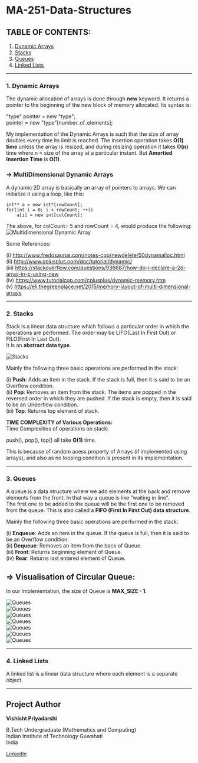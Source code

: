 # MA-251-Data-Structures

## TABLE OF CONTENTS:   
1. [Dynamic Arrays](https://github.com/vishishtpriyadarshi/MA-251-Data-Structures#1-dynamic-arrays)   
2. [Stacks](https://github.com/vishishtpriyadarshi/MA-251-Data-Structures#2-stacks)   
3. [Queues](https://github.com/vishishtpriyadarshi/MA-251-Data-Structures#3-queues)   
4. [Linked Lists](https://github.com/vishishtpriyadarshi/MA-251-Data-Structures#4-linked-lists)
* * *   

### 1. Dynamic Arrays
The dynamic allocation of arrays is done through **new** keyword.
It returns a pointer to the beginning of the new block of memory allocated. Its syntax is: 

"type" pointer = new "type";  
pointer = new  "type"[number_of_elements];
  
  
My implementation of the Dynamic Arrays is such that the size of array doubles every time its limit is reached. The insertion operation takes **O(1) time** unless the array is resized, and during resizing operation it takes **O(n)** time where n = size of the array at a particular instant. But **Amortied Insertion Time** is **O(1)**.

### -> MultiDimensional Dynamic Arrays   
A dynamic 2D array is basically an array of pointers to arrays. We can initialize it using a loop, like this:   
```
int** a = new int*[rowCount];
for(int i = 0; i < rowCount; ++i)
    a[i] = new int[colCount];

```   
The above, for colCount= 5 and rowCount = 4, would produce the following:   
![Multidimensional Dynamic Array](https://i.stack.imgur.com/M75kn.png)   


Some References:

(i)   http://www.fredosaurus.com/notes-cpp/newdelete/50dynamalloc.html   
(ii)  http://www.cplusplus.com/doc/tutorial/dynamic/   
(iii) https://stackoverflow.com/questions/936687/how-do-i-declare-a-2d-array-in-c-using-new   
(iv)  https://www.tutorialcup.com/cplusplus/dynamic-memory.htm   
(v)   https://eli.thegreenplace.net/2015/memory-layout-of-multi-dimensional-arrays   

* * *

### 2. Stacks   
Stack is a linear data structure which follows a particular order in which the operations are performed. The order may be LIFO(Last In First Out) or FILO(First In Last Out).   
It is an **abstract data type**.      

![Stacks](http://underthepressure.net/wp-content/uploads/2018/05/stack_representation-300x207.jpg)   


Mainly the following three basic operations are performed in the stack:

(i) **Push**: Adds an item in the stack. If the stack is full, then it is said to be an Overflow condition.   
(ii) **Pop**: Removes an item from the stack. The items are popped in the reversed order in which they are pushed. If the stack is empty, then it is said to be an Underflow condition.   
(iii) **Top**: Returns top element of stack.

**TIME COMPLEXITY of Various Operations:**   
Time Complexities of operations on stack:

push(), pop(), top() all take **O(1)** time.  

This is because of random acess property of Arrays (if implemented using arrays), and also as no looping condition is present in its implementation.      

* * *
### 3. Queues   
A queue is a data structure where we add elements at the back and remove elements from the front. In that way a queue is like “waiting in line”.   
The first one to be added to the queue will be the first one to be removed from the queue. This is also called a **FIFO (First In First Out) data structure**.   

Mainly the following three basic operations are performed in the stack:

(i) **Enqueue**: Adds an item in the queue. If the queue is full, then it is said to be an Overflow condition.   
(ii) **Dequeue**: Removes an item from the back of Queue.   
(iii) **Front**: Returns beginning element of Queue.   
(iv) **Rear**: Returns last entered element of Queue.   

## => Visualisation of Circular Queue:   
In our Implementation, the size of Queue is **MAX_SIZE - 1**.   

   ![Queues](https://github.com/vishishtpriyadarshi/MA-251-Data-Structures/blob/master/Img/Q1.png)   
   ![Queues](https://github.com/vishishtpriyadarshi/MA-251-Data-Structures/blob/master/Img/Q2.png)   
   ![Queues](https://github.com/vishishtpriyadarshi/MA-251-Data-Structures/blob/master/Img/Q3.png)   
   ![Queues](https://github.com/vishishtpriyadarshi/MA-251-Data-Structures/blob/master/Img/Q4.png)   
   ![Queues](https://github.com/vishishtpriyadarshi/MA-251-Data-Structures/blob/master/Img/Q5.png)   
   ![Queues](https://github.com/vishishtpriyadarshi/MA-251-Data-Structures/blob/master/Img/Q6.png)   
   ![Queues](https://github.com/vishishtpriyadarshi/MA-251-Data-Structures/blob/master/Img/Q7.png)   

* * *    
### 4. Linked Lists   
A linked list is a linear data structure where each element is a separate object.   

* * *   

## Project Author  

**Vishisht Priyadarshi**  

B.Tech Undergraduate (Mathematics and Computing)  
Indian Institute of Technology Guwahati  
India

[LinkedIn](https://www.linkedin.com/in/vishisht-priyadarshi-34068b179?fbclid=IwAR2gKntA7S027YRocf9gXuaoQS_g7tm8vTGjNJColC99v4UkZN4d9s6YhWw)

